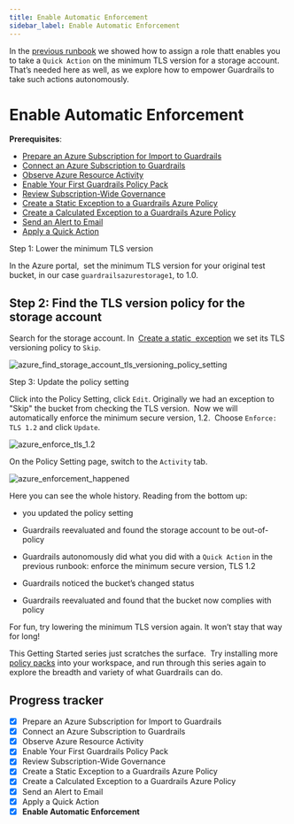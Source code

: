 ```yaml
---
title: Enable Automatic Enforcement
sidebar_label: Enable Automatic Enforcement
---
```


  
  
In the [previous runbook](/guardrails/docs/runbooks/getting-started-azure/apply-quick-action) we showed how to assign a role thatt enables you to take a `Quick Action` on the minimum TLS version for a storage account. That’s needed here as well, as we explore how to empower Guardrails to take such actions autonomously.

# Enable Automatic Enforcement

**Prerequisites**:  
  
- [Prepare an Azure Subscription for Import to Guardrails](/guardrails/docs/getting-started/getting-started-azure/prepare-subscription/)
- [Connect an Azure Subscription to Guardrails](/guardrails/docs/getting-started/getting-started-azure/connect-subscription/)
- [Observe Azure Resource Activity](/guardrails/docs/getting-started/getting-started-azure/observe-azure-activity/)
- [Enable Your First Guardrails Policy Pack](/guardrails/docs/getting-started/getting-started-azure/enable-policy-pack/)
- [Review Subscription-Wide Governance](/guardrails/docs/getting-started/getting-started-azure/review-account-wide/)
- [Create a Static Exception to a Guardrails Azure Policy](/guardrails/docs/getting-started/getting-started-azure/create-static-exception/)
- [Create a Calculated Exception to a Guardrails Azure Policy](/guardrails/docs/getting-started/getting-started-azure/create-calculated-exception/)
- [Send an Alert to Email](/guardrails/docs/getting-started/getting-started-azure/send-alert-to-email/)
- [Apply a Quick Action](/guardrails/docs/getting-started/getting-started-azure/apply-quick-action/)


Step 1: Lower the minimum TLS version

In the Azure portal,  set the minimum TLS version for your original test bucket, in our case `guardrailsazurestorage1`, to 1.0.  


## Step 2: Find the TLS version policy for the storage account

Search for the storage account. In  [Create a static  exception](/guardrails/docs/runbooks/getting-started-azure/create-static-exception) we set its TLS versioning policy to `Skip`.  
<p><img alt="azure_find_storage_account_tls_versioning_policy_setting" src="/images/docs/guardrails/getting-started/getting-started-azure/enable-enforcement/azure-find-storage-account-tls-versioning-policy-setting.png"/></p>  
  
Step 3: Update the policy setting  
  
Click into the Policy Setting, click `Edit`. Originally we had an exception to "Skip" the bucket from checking the TLS version.  Now we will automatically enforce the minimum secure version, 1.2.  Choose `Enforce: TLS 1.2` and click `Update`.  
<p><img alt="azure_enforce_tls_1.2" src="/images/docs/guardrails/getting-started/getting-started-azure/enable-enforcement/azure-enforce-tls-1.2.png"/></p>  
  
On the Policy Setting page, switch to the `Activity` tab.  
<p><img alt="azure_enforcement_happened" src="/images/docs/guardrails/getting-started/getting-started-azure/enable-enforcement/azure-enforcement-happened.png"/></p>

Here you can see the whole history. Reading from the bottom up:

- you updated the policy setting

- Guardrails reevaluated and found the storage account to be out-of-policy

- Guardrails autonomously did what you did with a `Quick Action` in the previous runbook: enforce the minimum secure version, TLS 1.2

  
- Guardrails noticed the bucket’s changed status

- Guardrails reevaluated and found that the bucket now complies with policy

For fun, try lowering the minimum TLS version again. It won’t stay that way for long!

This Getting Started series just scratches the surface.  Try installing more [policy packs](https://hub.guardrails.com) into your workspace, and run through this series again to explore the breadth and variety of what Guardrails can do. 


## Progress tracker

- [x] Prepare an Azure Subscription for Import to Guardrails
- [x] Connect an Azure Subscription to Guardrails
- [x] Observe Azure Resource Activity
- [x] Enable Your First Guardrails Policy Pack
- [x] Review Subscription-Wide Governance
- [x] Create a Static Exception to a Guardrails Azure Policy
- [x] Create a Calculated Exception to a Guardrails Azure Policy
- [x] Send an Alert to Email
- [x] Apply a Quick Action
- [x] **Enable Automatic Enforcement**
